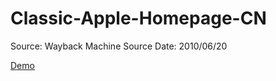 # Classic-Apple-Homepage-CN

Source: Wayback Machine
Source Date: 2010/06/20

[Demo](https://xapenny.github.io/Classic-Apple-Homepage-CN/index.html)
